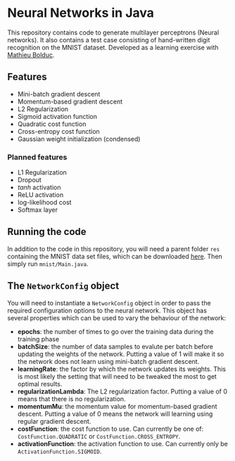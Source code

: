 # Neural Networks in Java

This repository contains code to generate multilayer perceptrons (Neural networks).
It also contains a test case consisting of hand-written digit recognition on the MNIST dataset.
Developed as a learning exercise with [Mathieu Bolduc](https://github.com/mathieubolduc).

## Features
- Mini-batch gradient descent
- Momentum-based gradient descent
- L2 Regularization
- Sigmoid activation function
- Quadratic cost function
- Cross-entropy cost function
- Gaussian weight initialization (condensed)

### Planned features
- L1 Regularization
- Dropout
- *tanh* activation
- ReLU activation
- log-likelihood cost
- Softmax layer

## Running the code

In addition to the code in this repository, you will need a parent folder `res` containing the MNIST data set files, which can be downloaded [here](http://yann.lecun.com/exdb/mnist/).
Then simply run `mnist/Main.java`.

## The `NetworkConfig` object
You will need to instantiate a `NetworkConfig` object in order to pass the required configuration options to the neural network.
This object has several properties which can be used to vary the behaviour of the network:
- **epochs**: the number of times to go over the training data during the training phase
- **batchSize**: the number of data samples to evalute per batch before updating the weights of the network. Putting a value of 1 will make it so the network does not learn using mini-batch gradient descent.
- **learningRate**: the factor by which the network updates its weights. This is most likely the setting that will need to be tweaked the most to get optimal results.
- **regularizationLambda**: The L2 regularization factor. Putting a value of 0 means that there is no regularization.
- **momentumMu**: the momentum value for momentum-based gradient descent. Putting a value of 0 means the network will learning using regular gradient descent.
- **costFunction**: the cost function to use. Can currently be one of: `CostFunction.QUADRATIC` or `CostFunction.CROSS_ENTROPY`.
- **activationFunction**: the activation function to use. Can currently only be `ActivationFunction.SIGMOID`.